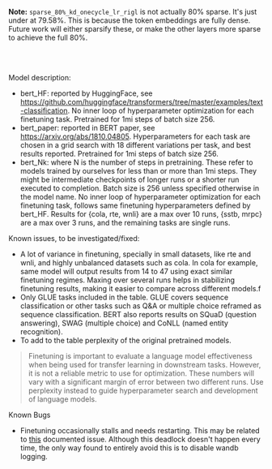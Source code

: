 **Note:** `sparse_80%_kd_onecycle_lr_rigl` is not actually 80% sparse. It's just under at 79.58%. This is because the token embeddings are fully dense. Future work will either sparsify these, or make the other layers more sparse to achieve the full 80%.


</br>
</br>

Model description:
* bert_HF: reported by HuggingFace, see https://github.com/huggingface/transformers/tree/master/examples/text-classification. No inner loop of hyperparameter optimization for each finetuning task. Pretrained for 1mi steps of batch size 256.
* bert_paper: reported in BERT paper, see https://arxiv.org/abs/1810.04805. Hyperparameters for each task are chosen in a grid search with 18 different variations per task, and best results reported. Pretrained for 1mi steps of batch size 256.
* bert_Nk: where N is the number of steps in pretraining. These refer to models trained by ourselves for less than or more than 1mi steps. They might be intermediate checkpoints of longer runs or a shorter run executed to completion. Batch size is 256 unless specified otherwise in the model name. No inner loop of hyperparameter optimization for each finetuning task, follows same finetuning hyperparameters defined by bert_HF. Results for {cola, rte, wnli} are a max over 10 runs, {sstb, mrpc} are a max over 3 runs, and the remaining tasks are single runs.

Known issues, to be investigated/fixed:
* A lot of variance in finetuning, specially in small datasets, like rte and wnli, and highly unbalanced datasets such as cola. In cola for example, same model will output results from 14 to 47 using exact similar finetuning regimes. Maxing over several runs helps in stabilizing finetuning results, making it easier to compare across different models.f
* Only GLUE tasks included in the table. GLUE covers sequence classification or other tasks such as Q&A or multiple choice reframed as sequence classification. BERT also reports results on SQuaD (question answering), SWAG (multiple choice) and CoNLL (named entity recognition).
* To add to the table perplexity of the original pretrained models.

> Finetuning is important to evaluate a language model effectiveness when being used for transfer learning in downstream tasks. However, it is not a reliable metric to use for optimization. These numbers will vary with a significant margin of error between two different runs. Use perplexity instead to guide hyperparameter search and development of language models.

Known Bugs
* Finetuning occasionally stalls and needs restarting. This may be related to [this](https://github.com/huggingface/transformers/issues/5486) documented issue. Although this deadlock doesn't happen every time, the only way found to entirely avoid this is to disable wandb logging.